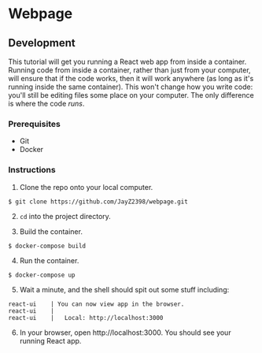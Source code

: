 # Webpage

## Development

This tutorial will get you running a React web app from inside a container. Running code from inside a container, rather than just from your computer, will ensure that if the code works, then it will work anywhere (as long as it's running inside the same container). This won't change how you write code: you'll still be editing files some place on your computer. The only difference is where the code *runs*.

### Prerequisites

* Git
* Docker

### Instructions

1. Clone the repo onto your local computer. 

``` shell
$ git clone https://github.com/JayZ2398/webpage.git
```

2. `cd` into the project directory.

3. Build the container.

``` shell
$ docker-compose build
```

4. Run the container.

``` shell
$ docker-compose up
```

5. Wait a minute, and the shell should spit out some stuff including:

``` shell
react-ui    | You can now view app in the browser.
react-ui    |
react-ui    |   Local: http://localhost:3000
```

6. In your browser, open http://localhost:3000. You should see your running React app.
